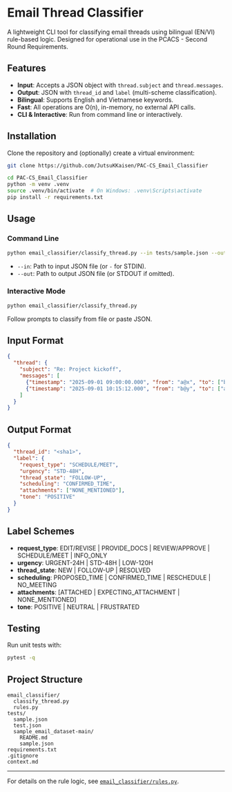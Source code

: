 # Email Thread Classifier

A lightweight CLI tool for classifying email threads using bilingual (EN/VI) rule-based logic. Designed for operational use in the PCACS - Second Round Requirements.

## Features

- **Input**: Accepts a JSON object with `thread.subject` and `thread.messages`.
- **Output**: JSON with `thread_id` and `label` (multi-scheme classification).
- **Bilingual**: Supports English and Vietnamese keywords.
- **Fast**: All operations are O(n), in-memory, no external API calls.
- **CLI & Interactive**: Run from command line or interactively.

## Installation

Clone the repository and (optionally) create a virtual environment:

```sh
git clone https://github.com/JutsuKKaisen/PAC-CS_Email_Classifier
```

```sh
cd PAC-CS_Email_Classifier
python -m venv .venv
source .venv/bin/activate  # On Windows: .venv\Scripts\activate
pip install -r requirements.txt
```

## Usage

### Command Line

```sh
python email_classifier/classify_thread.py --in tests/sample.json --out pred.json
```

- `--in`: Path to input JSON file (or `-` for STDIN).
- `--out`: Path to output JSON file (or STDOUT if omitted).

### Interactive Mode

```sh
python email_classifier/classify_thread.py
```

Follow prompts to classify from file or paste JSON.

## Input Format

```json
{
  "thread": {
    "subject": "Re: Project kickoff",
    "messages": [
      {"timestamp": "2025-09-01 09:00:00.000", "from": "a@x", "to": ["b@y"], "body": "Let's meet Tue 3pm?"},
      {"timestamp": "2025-09-01 10:15:12.000", "from": "b@y", "to": ["a@x"], "body": "Confirmed. See you at 15:00, sending Zoom link. Thanks!"}
    ]
  }
}
```

## Output Format

```json
{
  "thread_id": "<sha1>",
  "label": {
    "request_type": "SCHEDULE/MEET",
    "urgency": "STD-48H",
    "thread_state": "FOLLOW-UP",
    "scheduling": "CONFIRMED_TIME",
    "attachments": ["NONE_MENTIONED"],
    "tone": "POSITIVE"
  }
}
```

## Label Schemes

- **request_type**: EDIT/REVISE | PROVIDE_DOCS | REVIEW/APPROVE | SCHEDULE/MEET | INFO_ONLY
- **urgency**: URGENT-24H | STD-48H | LOW-120H
- **thread_state**: NEW | FOLLOW-UP | RESOLVED
- **scheduling**: PROPOSED_TIME | CONFIRMED_TIME | RESCHEDULE | NO_MEETING
- **attachments**: [ATTACHED | EXPECTING_ATTACHMENT | NONE_MENTIONED]
- **tone**: POSITIVE | NEUTRAL | FRUSTRATED

## Testing

Run unit tests with:

```sh
pytest -q
```

## Project Structure

```
email_classifier/
  classify_thread.py
  rules.py
tests/
  sample.json
  test.json
  sample_email_dataset-main/
    README.md
    sample.json
requirements.txt
.gitignore
context.md
```

---

For details on the rule logic, see [`email_classifier/rules.py`](email_classifier/rules.py).
